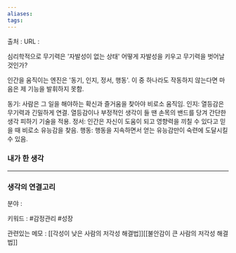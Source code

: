 ```yaml
---
aliases: 
tags:
---
```

출처 : 
URL : 

심리학적으로 무기력은 '자발성이 없는 상태'
어떻게 자발성을 키우고 무기력을 벗어날 것인가?

인간을 움직이는 엔진은 '동기, 인지, 정서, 행동'. 이 중 하나라도 작동하지 않는다면 마음은 제 기능을 발휘하지 못함.

동기: 사람은 그 일을 해야하는 확신과 즐거움을 찾아야 비로소 움직임.
인지: 열등감은 무기력과 긴밀하게 연결. 열등감이나 부정적인 생각이 들 땐 손목의 밴드를 당겨 간단한 생각 피하기 기술을 적용.
정서: 인간은 자신이 도움이 되고 영향력을 끼칠 수 있다고 믿을 때 비로소 유능감을 찾음.
행동: 행동을 지속하면서 얻는 유능감만이 숙련에 도달시킬 수 있음.


### 내가 한 생각

---
### 생각의 연결고리
분야 : 

키워드 : #감정관리 #성장


관련있는 메모 : [[각성이 낮은 사람의 저각성 해결법]][[불안감이 큰 사람의 저각성 해결법]]
